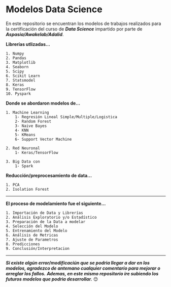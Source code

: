 # **Modelos Data Science**

En este repositorio se encuentran los modelos de trabajos realizados para la certificación del curso de ***Data Science*** impartido por parte de ***Aspasia/Awakelab/Adalid***.

**Librerías utlizadas...**

    1. Numpy
    2. Pandas
    3. Matplotlib
    4. Seaborn
    5. Scipy
    6. Scikit Learn
    7. Statsmodel
    8. Keras
    9. TensorFlow
    10. Pyspark
    
**Donde se abordaron modelos de...**
    
    1. Machine Learning
        1- Regresión Lineal Simple/Multiple/Logistica
        2- Random Forest
        3- Naive Bayes
        4- KNN
        5- KMeans
        6- Support Vector Machine
        
    2. Red Neuronal 
        1- Keras/TensorFlow 
        
    3. Big Data con 
        1- Spark



**Reducción/preprocesamiento de data...**
 
    1. PCA
    2. Isolation Forest

<hr>

**El proceso de modelamiento fue el siguiente...**

    1. Importación de Data y Librerías
    2. Análisis Exploratorio y/o Estadístico
    3. Preparación de la Data a modelar
    4. Selección del Modelo
    5. Entrenamiento del Modelo
    6. Análisis de Metricas
    7. Ajuste de Parametros
    8. Predicciones 
    9. Conclusión/Interpretacion

<hr>

  ___Si existe algún error/modificaciún que se podria llegar a dar en los modelos, agradezco de antemano cualquier comentario para mejorar o arreglar los fallos.___
  ___Ademas, en este mismo repositorio ire subiendo los futuros modelos que podria desarrollar.___ 😊
    
